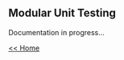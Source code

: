 ## Modular Unit Testing ##

Documentation in progress...


[<< Home](https://github.com/jabdul/appland/tree/master "Home")
